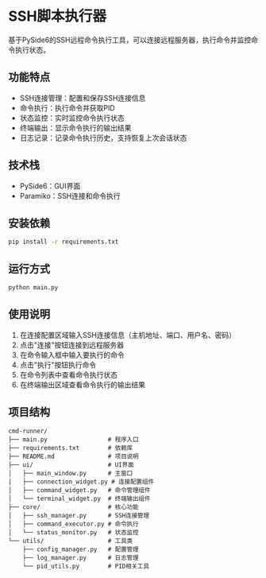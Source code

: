 # SSH脚本执行器

基于PySide6的SSH远程命令执行工具，可以连接远程服务器，执行命令并监控命令执行状态。

## 功能特点

- SSH连接管理：配置和保存SSH连接信息
- 命令执行：执行命令并获取PID
- 状态监控：实时监控命令执行状态
- 终端输出：显示命令执行的输出结果
- 日志记录：记录命令执行历史，支持恢复上次会话状态

## 技术栈

- PySide6：GUI界面
- Paramiko：SSH连接和命令执行

## 安装依赖

```bash
pip install -r requirements.txt
```

## 运行方式

```bash
python main.py
```

## 使用说明

1. 在连接配置区域输入SSH连接信息（主机地址、端口、用户名、密码）
2. 点击"连接"按钮连接到远程服务器
3. 在命令输入框中输入要执行的命令
4. 点击"执行"按钮执行命令
5. 在命令列表中查看命令执行状态
6. 在终端输出区域查看命令执行的输出结果

## 项目结构

```
cmd-runner/
├── main.py                 # 程序入口
├── requirements.txt        # 依赖库
├── README.md               # 项目说明
├── ui/                     # UI界面
│   ├── main_window.py      # 主窗口
│   ├── connection_widget.py # 连接配置组件
│   ├── command_widget.py   # 命令管理组件
│   └── terminal_widget.py  # 终端输出组件
├── core/                   # 核心功能
│   ├── ssh_manager.py      # SSH连接管理
│   ├── command_executor.py # 命令执行
│   └── status_monitor.py   # 状态监控
└── utils/                  # 工具类
    ├── config_manager.py   # 配置管理
    ├── log_manager.py      # 日志管理
    └── pid_utils.py        # PID相关工具
```
